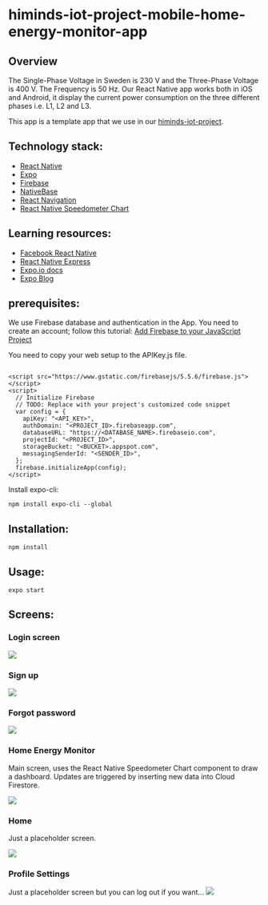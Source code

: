 # himinds-iot-project-mobile-home-energy-monitor-app

## Overview

The Single-Phase Voltage in Sweden is 230 V and the Three-Phase Voltage is 400 V. The Frequency is 50 Hz. Our React Native app works both in iOS and Android, it display the current power consumption on the three different phases i.e. L1, L2 and L3.

This app is a template app that we use in our [himinds-iot-project](https://github.com/HiMinds/himinds-iot-project-overview).

## Technology stack:

* [React Native](https://facebook.github.io/react-native/)
* [Expo](https://expo.io/)
* [Firebase](https://firebase.google.com/)
* [NativeBase](https://nativebase.io/)
* [React Navigation](https://reactnavigation.org/)
* [React Native Speedometer Chart](https://github.com/LucasMonteiro1/react-native-speedometer-chart)

## Learning resources:

* [Facebook React Native](https://facebook.github.io/react-native/docs/getting-started.html)
* [React Native Express](http://www.reactnativeexpress.com/)
* [Expo.io docs](https://docs.expo.io/versions/latest/)
* [Expo Blog](https://blog.expo.io/)


## prerequisites:
We use Firebase database and authentication in the App. You need to create an account; follow this tutorial: [Add Firebase to your JavaScript Project](https://firebase.google.com/docs/web/setup)

You need to copy your web setup to the APIKey.js file.

```

<script src="https://www.gstatic.com/firebasejs/5.5.6/firebase.js"></script>
<script>
  // Initialize Firebase
  // TODO: Replace with your project's customized code snippet
  var config = {
    apiKey: "<API_KEY>",
    authDomain: "<PROJECT_ID>.firebaseapp.com",
    databaseURL: "https://<DATABASE_NAME>.firebaseio.com",
    projectId: "<PROJECT_ID>",
    storageBucket: "<BUCKET>.appspot.com",
    messagingSenderId: "<SENDER_ID>",
  };
  firebase.initializeApp(config);
</script>

```

Install expo-cli:
```
npm install expo-cli --global
```

## Installation:
```
npm install

```

## Usage:
```
expo start
```


## Screens:

### Login screen

![](./pic/login.png)

### Sign up

![](./pic/signup.png)

### Forgot password

![](./pic/resetpassword.png)

### Home Energy Monitor
Main screen, uses the React Native Speedometer Chart component to draw a dashboard.
Updates are triggered by inserting new data into Cloud Firestore.

![](./pic/energylab.png)

### Home
Just a placeholder screen.

![](./pic/home.png)

### Profile Settings
Just a placeholder screen but you can log out if you want...
![](./pic/profile.png)

